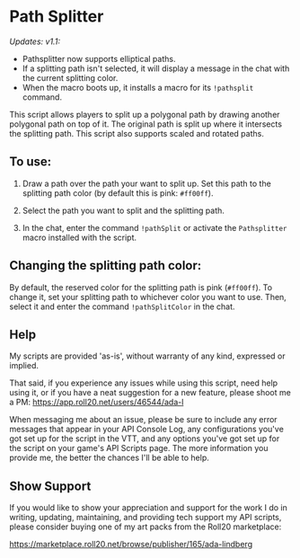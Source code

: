 # Path Splitter

_Updates:_
_v1.1:_
* Pathsplitter now supports elliptical paths.
* If a splitting path isn't selected, it will display a message in the chat with the current splitting color.
* When the macro boots up, it installs a macro for its ```!pathsplit``` command.

This script allows players to split up a polygonal path by drawing another
polygonal path on top of it. The original path is split up where it intersects
the splitting path. This script also supports scaled and rotated paths.

## To use:

1) Draw a path over the path your want to split up. Set this path to
the splitting path color (by default this is pink: ```#ff00ff```).

2) Select the path you want to split and the splitting path.

3) In the chat, enter the command ```!pathSplit``` or activate the ```Pathsplitter``` macro installed with the script.

## Changing the splitting path color:

By default, the reserved color for the splitting path is pink (```#ff00ff```).
To change it, set your splitting path to whichever color you want to use.
Then, select it and enter the command ```!pathSplitColor``` in the chat.

## Help

My scripts are provided 'as-is', without warranty of any kind, expressed or implied.

That said, if you experience any issues while using this script,
need help using it, or if you have a neat suggestion for a new feature,
please shoot me a PM:
https://app.roll20.net/users/46544/ada-l

When messaging me about an issue, please be sure to include any error messages that
appear in your API Console Log, any configurations you've got set up for the
script in the VTT, and any options you've got set up for the script on your
game's API Scripts page. The more information you provide me, the better the
chances I'll be able to help.

## Show Support

If you would like to show your appreciation and support for the work I do in writing,
updating, maintaining, and providing tech support my API scripts,
please consider buying one of my art packs from the Roll20 marketplace:

https://marketplace.roll20.net/browse/publisher/165/ada-lindberg
